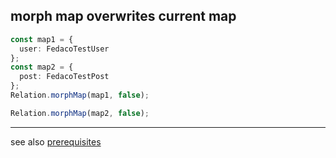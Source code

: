 ## morph map overwrites current map

```typescript
const map1 = {
  user: FedacoTestUser
};
const map2 = {
  post: FedacoTestPost
};
Relation.morphMap(map1, false);
```
```typescript
Relation.morphMap(map2, false);
```


----
see also [prerequisites](./prerequisite.md)
